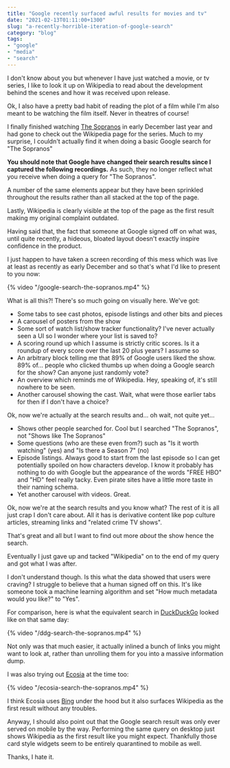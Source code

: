 ```yaml
---
title: "Google recently surfaced awful results for movies and tv"
date: "2021-02-13T01:11:00+1300"
slug: "a-recently-horrible-iteration-of-google-search"
category: "blog"
tags:
- "google"
- "media"
- "search"
---
```


I don't know about you but whenever I have just watched a movie, or tv series, I like to look it up on Wikipedia to read about the development behind the scenes and how it was received upon release.

Ok, I also have a pretty bad habit of reading the plot of a film while I'm also meant to be watching the film itself. Never in theatres of course!

I finally finished watching [The Sopranos](https://en.wikipedia.org/wiki/The_Sopranos) in early December last year and had gone to check out the Wikipedia page for the series. Much to my surprise, I couldn't actually find it when doing a basic Google search for "The Sopranos"

**You should note that Google have changed their search results since I captured the following recordings.** As such, they no longer reflect what you receive when doing a query for "The Sopranos".

A number of the same elements appear but they have been sprinkled throughout the results rather than all stacked at the top of the page.

Lastly, Wikipedia is clearly visible at the top of the page as the first result making my original complaint outdated.

Having said that, the fact that someone at Google signed off on what was, until quite recently, a hideous, bloated layout doesn't exactly inspire confidence in the product.

I just happen to have taken a screen recording of this mess which was live at least as recently as early December and so that's what I'd like to present to you now:

{% video "/google-search-the-sopranos.mp4" %}

What is all this?! There's so much going on visually here. We've got:

* Some tabs to see cast photos, episode listings and other bits and pieces
* A carousel of posters from the show
* Some sort of watch list/show tracker functionality? I've never actually seen a UI so I wonder where your list is saved to?
* A scoring round up which I assume is strictly critic scores. Is it a roundup of every score over the last 20 plus years? I assume so
* An arbitrary block telling me that 89% of Google users liked the show. 89% of... people who clicked thumbs up when doing a Google search for the show? Can anyone just randomly vote?
* An overview which reminds me of Wikipedia. Hey, speaking of, it's still nowhere to be seen.
* Another carousel showing the cast. Wait, what were those earlier tabs for then if I don't have a choice?

Ok, now we're actually at the search results and... oh wait, not quite yet...

* Shows other people searched for. Cool but I searched "The Sopranos", not "Shows like The Sopranos"
* Some questions (who are these even from?) such as "Is it worth watching" (yes) and "Is there a Season 7" (no)
* Episode listings. Always good to start from the last episode so I can get potentially spoiled on how characters develop. I know it probably has nothing to do with Google but the appearance of the words "FREE HBO" and "HD" feel really tacky. Even pirate sites have a little more taste in their naming schema.
* Yet another carousel with videos. Great.

Ok, now we're at the search results and you know what? The rest of it is all just crap I don't care about. All it has is derivative content like pop culture articles, streaming links and "related crime TV shows".

That's great and all but I want to find out more *about* the show hence the search.

Eventually I just gave up and tacked "Wikipedia" on to the end of my query and got what I was after.

I don't understand though. Is this what the data showed that users were craving? I struggle to believe that a human signed off on this. It's like someone took a machine learning algorithm and set "How much metadata would you like?" to "Yes".

For comparison, here is what the equivalent search in [DuckDuckGo](https://duckduckgo.com) looked like on that same day:

{% video "/ddg-search-the-sopranos.mp4" %}

Not only was that much easier, it actually inlined a bunch of links you might want to look at, rather than unrolling them for you into a massive information dump.

I was also trying out [Ecosia](https://www.ecosia.org) at the time too:

{% video "/ecosia-search-the-sopranos.mp4" %}

I think Ecosia uses [Bing](https://bing.com) under the hood but it also surfaces Wikipedia as the first result without any troubles.

Anyway, I should also point out that the Google search result was only ever served on mobile by the way. Performing the same query on desktop just shows Wikipedia as the first result like you might expect. Thankfully those card style widgets seem to be entirely quarantined to mobile as well.

Thanks, I hate it.
